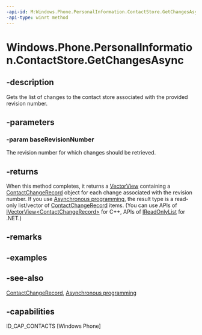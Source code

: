 ```yaml
---
-api-id: M:Windows.Phone.PersonalInformation.ContactStore.GetChangesAsync(System.UInt64)
-api-type: winrt method
---
```


<!-- Method syntax
public Windows.Foundation.IAsyncOperation<Windows.Foundation.Collections.IVectorView<Windows.Phone.PersonalInformation.ContactChangeRecord>> GetChangesAsync(System.UInt64 baseRevisionNumber)
-->

# Windows.Phone.PersonalInformation.ContactStore.GetChangesAsync

## -description
Gets the list of changes to the contact store associated with the provided revision number.

## -parameters
### -param baseRevisionNumber
The revision number for which changes should be retrieved.

## -returns
When this method completes, it returns a [VectorView](http://msdn.microsoft.com/library/644aa3d0-6f4d-406e-9adc-7f02fe575e90) containing a [ContactChangeRecord](contactchangerecord.md) object for each change associated with the revision number. If you use [Asynchronous programming](http://msdn.microsoft.com/library/23fe28f1-89c5-4a17-a732-a722648f9c5e), the result type is a read-only list/vector of [ContactChangeRecord](contactchangerecord.md) items. (You can use APIs of [IVectorView&lt;ContactChangeRecord&gt;](../windows.foundation.collections/ivectorview_1.md) for C++, APIs of [IReadOnlyList<ContactChangeRecord>](https://docs.microsoft.com/dotnet/api/system.collections.generic.ireadonlylist-1) for .NET.)

## -remarks

## -examples

## -see-also
[ContactChangeRecord](contactchangerecord.md), [Asynchronous programming](http://msdn.microsoft.com/library/23fe28f1-89c5-4a17-a732-a722648f9c5e)

## -capabilities
ID_CAP_CONTACTS [Windows Phone]
